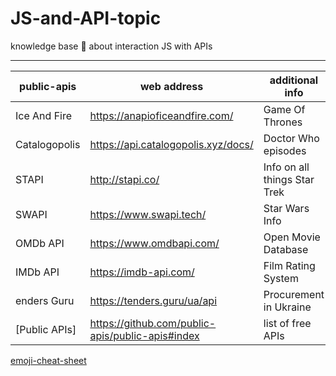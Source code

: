 # JS-and-API-topic
knowledge base :dragon: about interaction JS with APIs


___

|     public-apis         |      web address          | additional info              |
|-------------------------|---------------------------|------------------------------|
| Ice And Fire  | https://anapioficeandfire.com/      | Game Of Thrones              |
| Catalogopolis | https://api.catalogopolis.xyz/docs/ | Doctor Who episodes          |
| STAPI         | http://stapi.co/                    | Info on all things Star Trek |
| SWAPI         | https://www.swapi.tech/             | Star Wars Info               |
| OMDb API      | https://www.omdbapi.com/            | Open Movie Database          |
| IMDb API      | https://imdb-api.com/               | Film Rating System           |
| enders Guru   | https://tenders.guru/ua/api         | Procurement in Ukraine       |
[Public APIs]   | https://github.com/public-apis/public-apis#index | list of free APIs |

[emoji-cheat-sheet](https://github.com/ikatyang/emoji-cheat-sheet/blob/master/README.md)
